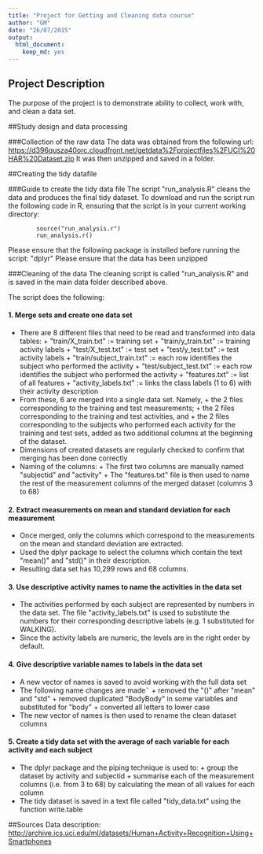 ```yaml
---
title: "Project for Getting and Cleaning data course"
author: "GM"
date: "26/07/2015"
output:
  html_document:
    keep_md: yes
---
```


## Project Description
The purpose of the project is to demonstrate ability to collect, work with, and clean a data set.

##Study design and data processing

###Collection of the raw data
The data was obtained from the following url:
https://d396qusza40orc.cloudfront.net/getdata%2Fprojectfiles%2FUCI%20HAR%20Dataset.zip 
It was then unzipped and saved in a folder.

##Creating the tidy datafile

###Guide to create the tidy data file
The script "run_analysis.R" cleans the data and produces the final tidy dataset.
To download and run the script run the following code in R, ensuring that the script is in your current working directory: 
```{r}
        source("run_analysis.r")
        run_analysis.r()
```
Please ensure that the following package is installed before running the script: "dplyr"
Please ensure that the data has been unzipped

###Cleaning of the data
The cleaning script is called "run_analysis.R" and is saved in the main data folder described above.

The script does the following:
#### 1. Merge sets and create one data set
* There are 8 different files that need to be read and transformed into data tables:
        + "train/X_train.txt" := training set
        + "train/y_train.txt" := training activity labels
        + "test/X_test.txt" := test set
        + "test/y_test.txt" := test activity labels
        + "train/subject_train.txt" := each row identifies the subject who performed the activity
        + "test/subject_test.txt" := each row identifies the subject who performed the activity
        + "features.txt" := list of all features
        + "activity_labels.txt" := links the class labels (1 to 6) with their activity description
* From these, 6 are merged into a single data set. Namely, 
        + the 2 files corresponding to the training and test measurements; 
        + the 2 files corresponding to the training and test activities, and
        + the 2 files corresponding to the subjects who performed each activity for the training and test sets, added as two additional columns at the beginning of the dataset.
* Dimensions of created datasets are regularly checked to confirm that merging has been done correctly
* Naming of the columns:
        + The first two columns are manually named "subjectid" and "activity"
        + The "features.txt" file is then used to name the rest of the measurement columns of the merged dataset (columns 3 to 68)

#### 2. Extract measurements on mean and standard deviation for each measurement
* Once merged, only the columns which correspond to the measurements on the mean and standard deviation are extracted.
* Used the dplyr package to select the columns which contain the text "mean()" and "std()" in their description.
* Resulting data set has 10,299 rows and 68 columns.

#### 3. Use descriptive activity names to name the activities in the data set
* The activities performed by each subject are represented by numbers in the data set. The file "activity_labels.txt" is used to substitute the numbers for their corresponding descriptive labels (e.g. 1 substituted for WALKING).
* Since the activity labels are numeric, the levels are in the right order by default.

#### 4. Give descriptive variable names to labels in the data set
* A new vector of names is saved to avoid working with the full data set
* The following name changes are made¨
        + removed the "()" after "mean" and "std"
        + removed duplicated "BodyBody" in some variables and substituted for "body"
        + converted all letters to lower case
* The new vector of names is then used to rename the clean dataset columns

#### 5. Create a tidy data set with the average of each variable for each activity and each subject
* The dplyr package and the piping technique is used to:
        + group the dataset by activity and subjectid
        + summarise each of the measurement columns (i.e. from 3 to 68) by calculating the mean of all values for each column
* The tidy dataset is saved in a text file called "tidy_data.txt" using the function write.table


##Sources
Data description: http://archive.ics.uci.edu/ml/datasets/Human+Activity+Recognition+Using+Smartphones
